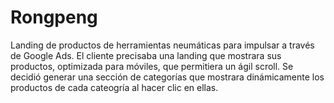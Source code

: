 # Rongpeng
Landing de productos de herramientas neumáticas para impulsar a través de Google Ads. El cliente precisaba una landing que mostrara sus productos, optimizada para móviles, que permitiera un ágil scroll. Se decidió generar una sección de categorías que mostrara dinámicamente los productos de cada cateogría al hacer clic en ellas.

